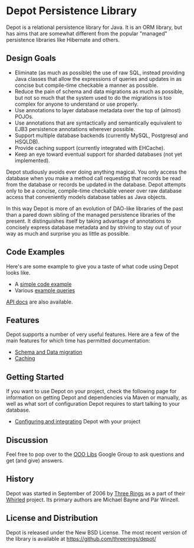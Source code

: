 # Depot Persistence Library

Depot is a relational persistence library for Java. It is an ORM library, but has aims that are
somewhat different from the popular "managed" persistence libraries like Hibernate and others.

## Design Goals

  * Eliminate (as much as possible) the use of raw SQL, instead providing Java classes that allow
    the expressions of queries and updates in as concise but compile-time checkable a manner as
    possible.
  * Reduce the pain of schema and data migrations as much as possible, but not so much that the
    system used to do the migrations is too complex for anyone to understand or use properly.
  * Use annotations to layer database metadata over the top of (almost) POJOs.
  * Use annotations that are syntactically and semantically equivalent to EJB3 persistence
    annotations wherever possible.
  * Support multiple database backends (currently MySQL, Postgresql and HSQLDB).
  * Provide caching support (currently integrated with EHCache).
  * Keep an eye toward eventual support for sharded databases (not yet implemented).

Depot studiously avoids ever doing anything magical. You only access the database when you make a
method call requesting that records be read from the database or records be updated in the database.
Depot attempts only to be a concise, compile-time checkable veneer over raw database access that
conveniently models database tables as Java objects.

In this way Depot is more of an evolution of DAO-like libraries of the past than a pared down
sibling of the managed persistence libraries of the present. It distinguishes itself by taking
advantage of annotations to concisely express database metadata and by striving to stay out of your
way as much and surprise you as little as possible.

## Code Examples

Here's are some example to give you a taste of what code using Depot looks like.

  * A [simple code example](docs/SimpleCodeExample)
  * Various [example queries](docs/ExampleQueries)

[API docs](http://threerings.github.io/depot/apidocs/) are also available.

## Features

Depot supports a number of very useful features. Here are a few of the main features for which time
has permitted documentation:

  * [Schema and Data migration](docs/SchemaMigration)
  * [Caching](docs/Caching)

## Getting Started

If you want to use Depot on your project, check the following page for information on getting Depot
and dependencies via Maven or manually, as well as what sort of configuration Depot requires to
start talking to your database.

  * [Configuring and integrating](docs/Configuration) Depot with your project

## Discussion

Feel free to pop over to the [OOO Libs](http://groups.google.com/group/ooo-libs) Google Group to
ask questions and get (and give) answers.

## History

Depot was started in September of 2006 by [Three Rings](http://www.threerings.net/) as a part of
their [Whirled](http://www.whirled.com/) project. Its primary authors are Michael Bayne and Pär
Winzell.

## License and Distribution

Depot is released under the New BSD License. The most recent version of the library is available at
https://github.com/threerings/depot/
